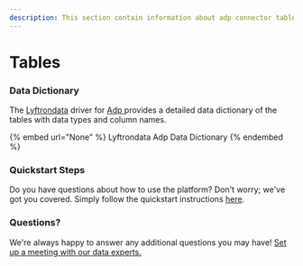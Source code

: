 ```yaml
---
description: This section contain information about adp connector tables information
---
```


# Tables

### Data Dictionary

The [Lyftrondata](https://www.lyftrondata.com/) driver for [Adp](None/)[ ](https://www.lyftrondata.com/integration/adp/)provides a detailed data dictionary of the tables with data types and column names.

{% embed url="None" %}
Lyftrondata Adp Data Dictionary
{% endembed %}

### Quickstart Steps

Do you have questions about how to use the platform? Don't worry; we've got you covered. Simply follow the quickstart instructions [here](../README.md).

### Questions? <a href="#questions" id="questions"></a>

We're always happy to answer any additional questions you may have! [Set up a meeting with our data experts.](https://www.lyftrondata.com/book-a-meeting/)


